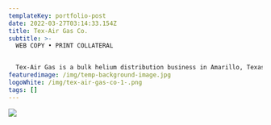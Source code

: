 ```yaml
---
templateKey: portfolio-post
date: 2022-03-27T03:14:33.154Z
title: Tex-Air Gas Co.
subtitle: >-
  WEB COPY • PRINT COLLATERAL


  Tex-Air Gas is a bulk helium distribution business in Amarillo, Texas. The family-owned business helps industry professionals access the helium it needs to fuel innovations in their fields. 
featuredimage: /img/temp-background-image.jpg
logoWhite: /img/tex-air-gas-co-1-.png
tags: []
---
```

![](/img/tex-air-gas-1-.png)